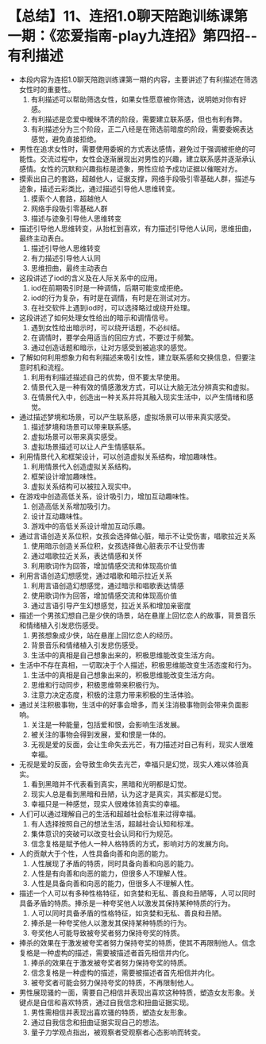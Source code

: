 # 【总结】11、连招1.0聊天陪跑训练课第一期：《恋爱指南-play九连招》第四招--有利描述

-   本段内容为连招1.0聊天陪跑训练课第一期的内容，主要讲述了有利描述在筛选女性时的重要性。
    1.  有利描述可以帮助筛选女性，如果女性愿意被你筛选，说明她对你有好感。
    2.  有利描述是恋爱中暧昧不清的阶段，需要建立联系感，但也有利有弊。
    3.  有利描述分为三个阶段，正二八经是在筛选前暗度的阶段，需要委婉表达感觉，避免直接拒绝。
-   男性在追求女性时，需要使用委婉的方式表达感情，避免过于强调被拒绝的可能性。交流过程中，女性会逐渐展现出对男性的兴趣，建立联系感并逐渐承认感情。女性的沉默和兴趣指标是迹象，男性应给予成功证据以催眠对方。
-   摸索出自己的套路，超越他人，证据支撑，网络手段吸引零基础人群，描述与迹象，描述云彩类比，通过描述引导他人思维转变。
    1.  摸索个人套路，超越他人
    2.  网络手段吸引零基础人群
    3.  描述与迹象引导他人思维转变
-   描述引导他人思维转变，从抬杠到喜欢，有力描述引导他人认同，思维扭曲，最终主动表白。
    1.  描述引导他人思维转变
    2.  有力描述引导他人认同
    3.  思维扭曲，最终主动表白
-   这段讲述了iod的含义及在人际关系中的应用。
    1.  iod在前期吸引时是一种调情，后期可能变成拒绝。
    2.  iod的行为复杂，有时是在调情，有时是在测试对方。
    3.  在社交软件上遇到iod时，可以选择略过或绕开处理。
-   这段讲述了如何处理女性给出的暗示和调情信号。
    1.  遇到女性给出暗示时，可以绕开话题，不必纠结。
    2.  在调情时，要学会用适当的回应方式，不要过于频繁。
    3.  通过创造话题和暗示，让对方感受到被追求的感觉。
-   了解如何利用想象力和有利描述来吸引女性，建立联系感和交换信息，但要注意时机和流程。
    1.  利用有利描述描述自己的优势，但不要太早使用。
    2.  情景代入是一种有效的情感激发方式，可以让大脑无法分辨真实和虚拟。
    3.  在情景代入中，创造出一种关系并将其融入现实生活中，以产生情绪和感觉。
-   通过描述梦境和场景，可以产生联系感，虚拟场景可以带来真实感受。
    1.  描述梦境和场景可以带来联系感。
    2.  虚拟场景可以带来真实感受。
    3.  虚拟场景描述可以让人产生情感联系。
-   利用情景代入和框架设计，可以创造虚拟关系结构，增加趣味性。
    1.  利用情景代入创造虚拟关系结构。
    2.  框架设计增加趣味性。
    3.  虚拟关系结构可以被拉入现实中。
-   在游戏中创造高低关系，设计吸引力，增加互动趣味性。
    1.  创造高低关系增加吸引力。
    2.  设计互动趣味性。
    3.  游戏中的高低关系设计增加互动乐趣。
-   通过言语创造关系位积，女孩会选择做心脏，暗示不让受伤害，唱歌拉近关系
    1.  使用暗示创造关系位积，女孩选择做心脏表示不让受伤害
    2.  通过唱歌拉近关系，表达情感和关怀
    3.  利用歌词作为回答，增加情感交流和体现高价值
-   利用言语创造幻想感觉，通过唱歌和暗示拉近关系
    1.  利用言语创造幻想感觉，通过暗示和唱歌表达情感
    2.  使用歌词作为回答，增加情感交流和体现高价值
    3.  通过言语引导产生幻想感觉，拉近关系和增加亲密度
-   描述一个男孩幻想自己是少侠的场景，站在悬崖上回忆恋人的故事，背景音乐和情绪植入引发悲伤感受。
    1.  男孩想象成少侠，站在悬崖上回忆恋人的经历。
    2.  背景音乐和情绪植入引发悲伤感受。
    3.  生活中的真相是自己想象出来的，积极思维能改变生活方向。
-   生活中不存在真相，一切取决于个人描述，积极思维能改变生活态度和行为。
    1.  生活中的真相是自己想象出来的，积极思维能改变生活方向。
    2.  思维和行动同步，积极思维带来积极行为。
    3.  注意力决定态度，积极的注意力带来积极的生活体验。
-   通过关注积极事物，生活中的好事会增多，而关注消极事物则会带来负面影响。
    1.  关注是一种能量，包括爱和恨，会影响生活发展。
    2.  被关注的事物会得到发展，爱和恨是一体的。
    3.  无视是爱的反面，会让生命失去光芒，有力描述对自己有利，现实人很难幸福。
-   无视是爱的反面，会导致生命失去光芒，幸福只是幻觉，现实人难以体验真实。
    1.  看到黑暗并不代表看到真实，黑暗和光明都是幻觉。
    2.  现实人总是看到黑暗和丑陋，认为这才是真实，其实都是幻觉。
    3.  幸福只是一种感觉，现实人很难体验真实的幸福。
-   人们可以通过理解自己的生活和超越社会标准来过得幸福。
    1.  有人选择按照自己的想法生活，超越社会认知和标准。
    2.  集体意识的突破可以改变社会认同和行为规范。
    3.  信念复格是赋予他人一种人格特质的方式，影响对方的发展方向。
-   人的贡献大于个性，人性具备向善和向恶的能力。
    1.  人性展现了矛盾的特质，同时具备向善和向恶的能力。
    2.  人性是有向善和向恶的能力，但很多人不理解人性。
    3.  人性是具备向善和向恶的能力，但很多人不理解人性。
-   描述一个人可以有多种性格特征，如贪婪和无私、善良和丑陋等，人可以同时具备矛盾的特质。捧杀是一种夸奖他人以激发其保持某种特质的行为。
    1.  人可以同时具备矛盾的性格特征，如贪婪和无私、善良和丑陋。
    2.  捧杀是一种夸奖他人以激发其保持某种特质的行为。
    3.  夸奖他人可能导致被夸奖者努力保持夸奖的特质。
-   捧杀的效果在于激发被夸奖者努力保持夸奖的特质，使其不再限制他人。信念复格是一种虚构的描述，需要被描述者首先相信并内化。
    1.  捧杀的效果在于激发被夸奖者努力保持夸奖的特质。
    2.  信念复格是一种虚构的描述，需要被描述者首先相信并内化。
    3.  被夸奖者可能会努力保持夸奖的特质，不再限制他人。
-   男性展现骚的一面，需要自己相信并表现出喜欢这种特质，塑造女友形象。关键点是自信和喜欢特质，通过自我信念和扭曲证据实现。
    1.  男性需相信并表现出喜欢骚的特质，塑造女友形象。
    2.  通过自我信念和扭曲证据实现自己的想法。
    3.  量子力学观点指出，被观察者受观察者心态影响而转变。